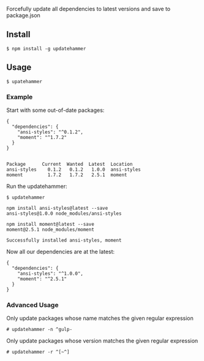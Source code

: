Forcefully update all dependencies to latest versions and save to package.json

## Install

	$ npm install -g updatehammer

## Usage

	$ upatehammer

### Example

Start with some out-of-date packages:

	{
	  "dependencies": {
	    "ansi-styles": "^0.1.2",
	    "moment": "^1.7.2"
	  }
	}


	Package      Current  Wanted  Latest  Location
	ansi-styles    0.1.2   0.1.2   1.0.0  ansi-styles
	moment         1.7.2   1.7.2   2.5.1  moment

Run the updatehammer:

	$ updatehammer

	npm install ansi-styles@latest --save
	ansi-styles@1.0.0 node_modules/ansi-styles

	npm install moment@latest --save
	moment@2.5.1 node_modules/moment

	Successfully installed ansi-styles, moment

Now all our dependencies are at the latest:

	{
	  "dependencies": {
	    "ansi-styles": "^1.0.0",
	    "moment": "^2.5.1"
	  }
	}

### Advanced Usage

Only update packages whose name matches the given regular expression

	# updatehammer -n ^gulp-

Only update packages whose version matches the given regular expression

	# updatehammer -r ^[~^]

